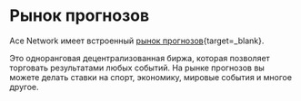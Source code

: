 # Рынок прогнозов

Ace Network имеет встроенный [рынок прогнозов][1]{target=_blank}.

Это одноранговая децентрализованная биржа, которая позволяет торговать
результатами любых событий. На рынке прогнозов вы можете делать ставки на спорт,
экономику, мировые события и многое другое.

[1]: https://ru.wikipedia.org/wiki/%D0%A0%D1%8B%D0%BD%D0%BE%D0%BA_%D0%BF%D1%80%D0%B5%D0%B4%D1%81%D0%BA%D0%B0%D0%B7%D0%B0%D0%BD%D0%B8%D0%B9
